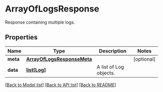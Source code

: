 # ArrayOfLogsResponse

Response containing multiple logs.
## Properties
Name | Type | Description | Notes
------------ | ------------- | ------------- | -------------
**meta** | [**ArrayOfLogsResponseMeta**](ArrayOfLogsResponseMeta.md) |  | [optional] 
**data** | [**list[Log]**](Log.md) | A list of Log objects. | 

[[Back to Model list]](../README.md#documentation-for-models) [[Back to API list]](../README.md#documentation-for-api-endpoints) [[Back to README]](../README.md)


